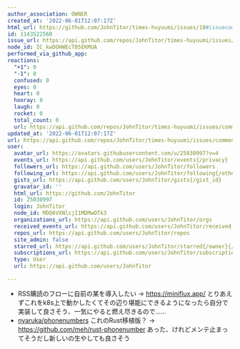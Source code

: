 ```yaml
---
author_association: OWNER
created_at: '2022-06-01T12:07:17Z'
html_url: https://github.com/JohnTitor/times-huyuumi/issues/18#issuecomment-1143522560
id: 1143522560
issue_url: https://api.github.com/repos/JohnTitor/times-huyuumi/issues/18
node_id: IC_kwDOHWEcT85EKMUA
performed_via_github_app: 
reactions:
  "+1": 0
  "-1": 0
  confused: 0
  eyes: 0
  heart: 0
  hooray: 0
  laugh: 0
  rocket: 0
  total_count: 0
  url: https://api.github.com/repos/JohnTitor/times-huyuumi/issues/comments/1143522560/reactions
updated_at: '2022-06-01T12:07:17Z'
url: https://api.github.com/repos/JohnTitor/times-huyuumi/issues/comments/1143522560
user:
  avatar_url: https://avatars.githubusercontent.com/u/25030997?v=4
  events_url: https://api.github.com/users/JohnTitor/events{/privacy}
  followers_url: https://api.github.com/users/JohnTitor/followers
  following_url: https://api.github.com/users/JohnTitor/following{/other_user}
  gists_url: https://api.github.com/users/JohnTitor/gists{/gist_id}
  gravatar_id: ''
  html_url: https://github.com/JohnTitor
  id: 25030997
  login: JohnTitor
  node_id: MDQ6VXNlcjI1MDMwOTk3
  organizations_url: https://api.github.com/users/JohnTitor/orgs
  received_events_url: https://api.github.com/users/JohnTitor/received_events
  repos_url: https://api.github.com/users/JohnTitor/repos
  site_admin: false
  starred_url: https://api.github.com/users/JohnTitor/starred{/owner}{/repo}
  subscriptions_url: https://api.github.com/users/JohnTitor/subscriptions
  type: User
  url: https://api.github.com/users/JohnTitor

---
```

- RSS購読のフローに自前の某を導入したい → https://miniflux.app/ とりあえずこれをk8s上で動かしたくてその辺り堪能にできるようになったら自分で実装して良さそう、一気にやると燃え尽きるので……
- [nyaruka/phonenumbers](https://github.com/nyaruka/phonenumbers) これのRust移植版？ → https://github.com/meh/rust-phonenumber あった、けれどメンテ止まってそうだし新しいの生やしても良さそう